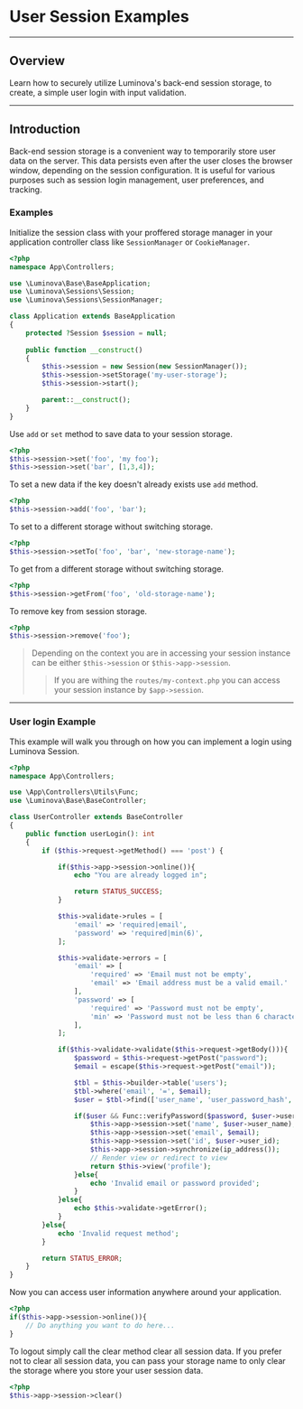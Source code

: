 # User Session Examples

***

## Overview

Learn how to securely utilize Luminova's back-end session storage, to create, a simple user login with input validation.

***

## Introduction

Back-end session storage is a convenient way to temporarily store user data on the server. This data persists even after the user closes the browser window, depending on the session configuration. It is useful for various purposes such as session login management, user preferences, and tracking.

### Examples

Initialize the session class with your proffered storage manager in your application controller class like `SessionManager` or `CookieManager`.

```php
<?php
namespace App\Controllers;

use \Luminova\Base\BaseApplication;
use \Luminova\Sessions\Session;
use \Luminova\Sessions\SessionManager;

class Application extends BaseApplication
{
	protected ?Session $session = null;
    
    public function __construct()
    {
		$this->session = new Session(new SessionManager());
		$this->session->setStorage('my-user-storage');
		$this->session->start();

		parent::__construct();
	}
}
```

Use `add` or `set` method to save data to your session storage.

```php
<?php
$this->session->set('foo', 'my foo');
$this->session->set('bar', [1,3,4]);
```

To set a new data if the key doesn't already exists use `add` method.

```php
<?php
$this->session->add('foo', 'bar');
```

To set to a different storage without switching storage.

```php
<?php
$this->session->setTo('foo', 'bar', 'new-storage-name');
```

To get from a different storage without switching storage.

```php
<?php
$this->session->getFrom('foo', 'old-storage-name');
```

To remove key from session storage.

```php
<?php
$this->session->remove('foo');
```

> Depending on the context you are in accessing your session instance can be either `$this->session` or `$this->app->session`.
>
> > If you are withing the `routes/my-context.php` you can access your session instance by `$app->session`.

***

###  User login Example

This example will walk you through on how you can implement a login using Luminova Session.

```php
<?php
namespace App\Controllers;

use \App\Controllers\Utils\Func;
use \Luminova\Base\BaseController;

class UserController extends BaseController
{
 	public function userLogin(): int 
	{
		if ($this->request->getMethod() === 'post') {

			if($this->app->session->online()){
				echo "You are already logged in";

				return STATUS_SUCCESS;
			}

			$this->validate->rules = [
				'email' => 'required|email',
				'password' => 'required|min(6)',
			];

			$this->validate->errors = [
				'email' => [
					'required' => 'Email must not be empty',
					'email' => 'Email address must be a valid email.'
				],
				'password' => [
					'required' => 'Password must not be empty',
					'min' => 'Password must not be less than 6 characters'
				],
			];

			if($this->validate->validate($this->request->getBody())){
				$password = $this->request->getPost("password");
				$email = escape($this->request->getPost("email"));

				$tbl = $this->builder->table('users');
				$tbl->where('email', '=', $email);
				$user = $tbl->find(['user_name', 'user_password_hash', 'user_id']);

				if($user && Func::verifyPassword($password, $user->user_password_hash)){
					$this->app->session->set('name', $user->user_name);
					$this->app->session->set('email', $email);
					$this->app->session->set('id', $user->user_id);
					$this->app->session->synchronize(ip_address());
					// Render view or redirect to view
					return $this->view('profile');
				}else{
					echo 'Invalid email or password provided';
				}
			}else{
				echo $this->validate->getError();
			}
		}else{
			echo 'Invalid request method';
		}

		return STATUS_ERROR;
	}
}
```

Now you can access user information anywhere around your application.

```php 
<?php 
if($this->app->session->online()){
	// Do anything you want to do here...
}
```
To logout simply call the clear method clear all session data.
If you prefer not to clear all session data, you can pass your storage name to only clear the storage where you store your user session data.

```php 
<?php 
$this->app->session->clear()
```